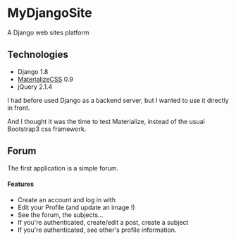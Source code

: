 # MyDjangoSite
A Django web sites platform

## Technologies
 - Django 1.8
 - [MaterializeCSS](http://materializecss.com/) 0.9
 - jQuery 2.1.4

I had before used Django as a backend server, but I wanted to use it directly in front.

And I thought it was the time to test Materialize, instead of the usual Bootstrap3 css framework.

## Forum
The first application is a simple forum.

#### Features
 - Create an account and log in with
 - Edit your Profile (and update an image !)
 - See the forum, the subjects...
 - If you're authenticated, create/edit a post, create a subject
 - If you're authenticated, see other's profile information.